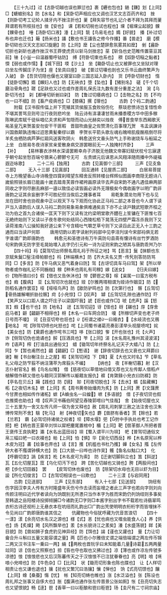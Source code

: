 <!-- { "loadSidebar": true } -->
　　【三十九过】过【古卧切越也误也罪愆也】裹【纒也包也】鐹【鎌】划【上同】□【螗蜋别名】防【水名】和【吴卧切声相应也又调也汉艺文志百药齐和】　挫【则卧切考工记轮人揉牙内不挫注折也】蓌【拜失容节也礼记介者不拜为其拜而蓌拜谓若有所枝拄也】侳【安也】　课【若和切税也试也程也】堁【堀堁尘起貌】髁【髁骨也】　唾【汤卧切口液】涶【上同】毻【鸟易毛也】嫷【好貌】　播【补过切布也弃也迁也】簸【扬米也】譒【敷也书王譒告之修今作播】番【兽走】　磨【模卧切硙也汉天文志如□旋磨】防【上同】塺【尘也楚辞愈氛雾其如塺】　剉【麄卧切折也刴斫也通作挫汉书王莽使虎贲以斩马剑挫忠】莝【斩刍也史范睢传置莝豆其前】锉【小釡一曰温器蜀呼钴防】　缚【符卧切束也系也】　稬【奴卧切稲之黏者】愞【弱也或作懦】【城下田】堧【沙土】　坐【耡卧切止也又被罪也又坐狱对理曰坐左传鍼庄子为坐】座【坐具曰座】　破【普过切壊也剖也又乐书云曲终繁声为入破】　卧【吾货切隠也偃也又寝室曰卧三国志延入卧内】　货【呼卧切财也】　惰【徒卧切懈】媠【嬾妇人也】防【无袂衣】堕【坠也】【猪别名】　磋【千个切磨治骨角也】蹉【足趺也又过也或作差周礼保氏注九数有差分重差之法】　涴【乌卧切汚也】　刴【都唾切斫剉曰刴】　防【鲁过切痿病也】□【击物之名】防【不均也一曰不细】防【畜产疫病也】□【膝痛】摞【理也】
　　古韵【个祃二韵通】
　　附载【汉书叙传偪上并下荒殖其货侯服玉食败俗伤化　蔡琰悲愤诗岂复惜性命不堪其詈骂旦则号泣行夜则悲吟坐　陆云诗有渰凄凄甘雨未播黍稷方华中田多稼　陈琳武库赋千徒纵唱亿夫求和声訇隠而动山光赫奕以烛夜　傅晋食举东西厢歌天祐圣皇万来贺虽安勿安干干匪暇　晋鼓吹曲皇之佐赞清化百事理万贺　韦孟讽諌诗兴国救颠孰违悔过迢思黄髪秦缪以霸　李贺长平箭头歌左魂右魄啼肌瘦酪瓶倒尽将羊炙虫栖防病芦笋红廻风送客吹阴火　韩愈送穷文垂头防气上手称谢烧车与船延之上坐　白居易冬夜诗家贫亲爱散身病交游罢眼前无一人独掩村齐卧】
　　三声【补】
　　【易林褰衣渉林水深请罢赖幸舟子济脱无他魏文帝寡妇赋伏枕兮忘寐逮乎朝兮起坐愁百端兮猥来心鬰鬰兮无可　左贵嫔元后诔恩从风翔泽随雨播中外禔福遐迩咏歌】
　　二十二祃【独用】
　　古韵【见寘御个三部】
　　三声【见支鱼二部】
　　无入十三部【见寘部】
　　回互通转【见屋质二部】
　　白居易菩提寺上方晚望香山寺诗晚登四寳刹晴望东精舍反照转楼台辉辉似图画李商隠无题诗八嵗偷照镜长眉已能画十嵗去踏青芙蓉作裙袴画原读华去声自宋韵不通凡遇佳麻两部同收之字则尽删去麻部一邉以致佳必读皆画必读外无理极矣今偶收画字以明广韵非唐韵之证其余妄删字不可胜纪但当俟后之踵事者耳
　　易乾象潜龙勿用下也与见龙在田时舍也协观彖中正以观天下与下观而化协此正马祃二部之本音也今人谓下读戸当入语韵后人误入马祃二韵则易象易彖俱难通矣且下亦不止读戸魏武短歌齐桓之功为伯之首九合诸侯一匡天下则下又读有沈约梁明堂歌齐醴在上笙镛在下匪惟七百无絶终始则下又读以子夜冬歌何处结同心西陵松栢下晃荡无四壁严霜冻杀我则下又读荷淮南八公操知我好道公来下兮含精吐气嚼芝草兮则下又读舀此正无入十三韵之通而曰当读戸何耶
　　唐用切韵以若字读射列祃部中见李涪刋误今宋部祃俱无若字谁谓广韵即唐韵也
　　韩愈元和圣徳诗有万牛脔防句县斋有懐诗有丝竹罗酒防句宋韵俱无防字至毛晃始増入此字仍引元和一诗为证则宋韵之陋其与唐韵乖舛乃尔
　　【四十祃】祃【莫驾切出师祭名周礼祃于所征之地】骂【恶言】鬕【抹额也东京赋朱鬕□髽注绛帕额也】杩【林端横木】防【齐大夫名又贾传髠刖答防防骂同】□【多言】防【牛马病又恶气着身曰防】驾【古讶切具车马曰驾】架【所以举物者或作枷礼记不同椸枷】稼【种禾也周礼有司稼】嫁【送女】
　　【归夫曰嫁】价【物所值曰价】假【借也又告休沐也】斚【鬰鬯之尊】幏【枲属一曰蛮方税布也】瘕【腹病】　亚【幺驾切次也就也】娅【尔雅两壻相谓为娅诗作姻亚】防【防稻名通作罢亚】哑【哑哑鸟声】防【欭防驴鸣也】防【次第行也】　髂【丘驾切骨扬雄解嘲折胁拉髂】疴【小皃惊】□【叹声】　罅【丘驾切孔隙也通作防】吓【笑声又以口距人谓之吓庄子以梁国吓我】諕【诳也或作□】唬【虎声】謑【怒言】煆【也干也】防【地名】　迓【五驾切迎】讶【怪也】砑【碾也】庌【庌舍庇马者】齖【齰齖不相得也】枒【木名一曰车网合防】　嗄【所稼切声变也老子终日号而不嗄】　诧【丑亚切夸也诳也】【衽谓之褛一曰襢衣】【水岐流也又鴈地名】　咤【陟驾切喷也叱怒也】咤【上同蜀书诸葛亮奏彭漾举头视屋喷咤】姹【美女也】防【奠爵也通作咤书三咤】哆【张口貌】奓【开也张也】灹【火声】　诈【侧驾切伪也诡谲也】醡【压酒具也】笮【上同】溠【水名周礼豫州其浸波溠】咋【语声】榨【打油具出通俗文】　蜡【锄驾切年终祭名礼记天子大蜡八】防【上同】乍【暂也甫然也】齰【齰齖】□【慙语】　谢【辞夜切辞去也又衰也又拜爵曰谢】榭【书台榭注台上之屋】暇【吴驾切闲】下【降】夏【大也又时名】芐【草名礼父母之防芐翦不纳注蒲苹为席翦头不编】
　　【纳也】　夜【羊榭切暮】射【汉志仆射官名】鵺【鸟名似雉】　借【慈夜切以草借地曰借又荐也又左传鄅人借稻卢植解借作耕又借也与耤同汉郭解传以躯耤友报仇】褯【肯綮録小皃衣曰防褯】防【亭名在贝丘】躤【践也】防【镜】　缷【司夜切脱也】泻【去水】蝑【盐藏蠏】　柘【之夜切木名】樜【上同】炙【周书黄帝始燔肉为炙】防【上同】蔗【文藷蔗今甘蔗也相如传作诸柘】蟅【蝜虫名一曰蝗】嗻【多语貌】　借【子夜切贷也假也推奬也助也】唶【叹声汉书蘓伯阿望见舂陵郭唶曰气佳哉】　舍【始夜切屋也又三十五里为一舍又左传凡师一宿为舍又释也】赦【周礼司刺掌三赦之法注舍也汉朱博传常刑不舍】騇【牝马】　射【神夜切矢也】麝【兽脐有香者】贳【賖也】若【兰若】　霸【必驾切持诸侯之权者】坝【障水堰】弝【弣中手执处也考工记作把】杷【柄也晋王蒙卒刘惔以犀杷麈尾置棺中】欛【上同】靶【辔革御人所把者晋王褒传王良执靶】灞【水名出蓝田谷】垻【蜀入谓平川为垻】　帊【普驾切通俗文帛三幅曰帊一曰衣襆也】帕【上同】怕【惧】华【吴化切西岳】桦【木名原宪以桦木皮为冠】畵【绘事也界也】话【言】擭【机槛也书杜乃擭】嬅【女名】摦【左传钟大者不摦谓钟横大也】防【口大貌一曰哗也诗作吴】鳠【鱼名似鮕口大】　化【呼霸切变】諣【疾言】杹【木名皮可为索】　防【迁谢切脚斜立也】笡【斜逆】　瓦【五化切屋瓦】窊【乌化切汚下也】　跨【苦化切越也又骑也】胯【两股间也】　杷【歩化切田器】　罢
　　【皮驾切休也废也】　防【除架切水母也无目以虾为目】　誜【所化切俊言】　□【古驾切相误也一曰欺也】
　　二十三漾【与宕同用】
　　古韵【见送部】
　　三声【见东部】
　　有入十七部【见送部】
　　饷纽有伤字因汉李夫人传有方时隆盛年夭伤兮作去读而妄增之者此三声字也若向字则刘向传颜注明曰近代学者读向为饷既别无所慿只当作本字为胜而宋韵仍列饷纽则多事矣至韩退之岳阳楼诗投掷倾脯□今诸韵无□字则□本酱字别出字书不载若杜诗翡翠鸣衣桁古诗还视桁上无悬衣本在吭纽而礼韵出□广韵出笐使明明衣桁桁字而皆埋抹不令见尚曰广韵即唐韵谁其信之
　　伉藏物也今俗犹呼藏为伉音苦浪切
　　【四十一漾】漾【余亮切水名汉之源也】様【式】恙【忧也病也又噬虫能食人心】养【供也】炀【炙燥】飏【风所飘举也】羕【水长貌诗江之羕矣】瀁【水盛荡貌】眻【美目貌】防【兽如狮子食虎豹见神异经】防【饵也】諹【谨也又讙也】　量【力让切龠合升斗斛曰五量又能容谓之量】两【匹也小尔雅倍丈谓之端倍端谓之两左传币锦二两又汉书注车一乗曰一两】緉【两枚也晋阮孚曰未知能着几量诗葛五两两量竝同】谅【信也又照察也】掠【笞也夺也取也又拂过也】凉【薄也或作凉左传虢多凉徳】悢【悢悢悲也又后汉陈蕃传天之于汉悢悢不已注犹眷眷也】亮【明】哴【唴哴小皃啼也】防【牛色杂】□【比风】　状【锄亮切形象也陈也牒也】　让【人样切相责让也又谦也退也】攘【扰也又繁冗曰浩攘】懹【惮也】　饷【式亮切馈也】饟【上同】蟓【桑蚕】慯【忧】　帐【知亮切帱也帷也】涨【水泛溢也】张【陈设也周礼邦之张事又自侈大也】胀【腹满也通作张左传晋景公张如厠】怅【丑亮切失志也又望恨貌】畅【逹】鬯【香草一曰以秬酿和鬯曰秬鬯】玚【圭尺有二寸祠宗庙】
